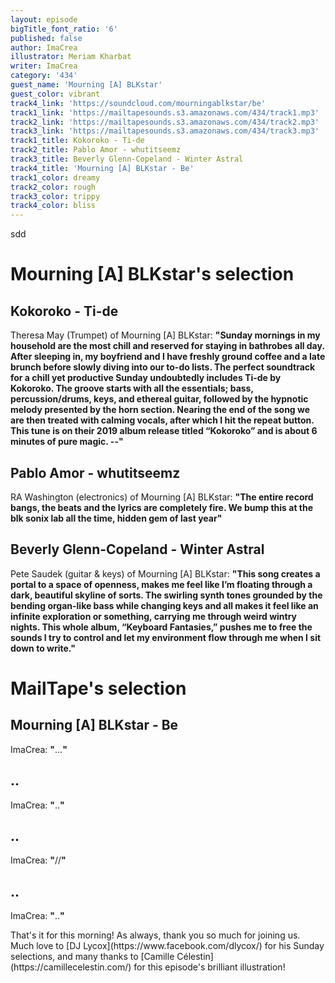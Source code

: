 ```yaml
---
layout: episode
bigTitle_font_ratio: '6'
published: false
author: ImaCrea
illustrator: Meriam Kharbat
writer: ImaCrea
category: '434'
guest_name: 'Mourning [A] BLKstar'
guest_color: vibrant
track4_link: 'https://soundcloud.com/mourningablkstar/be'
track1_link: 'https://mailtapesounds.s3.amazonaws.com/434/track1.mp3'
track2_link: 'https://mailtapesounds.s3.amazonaws.com/434/track2.mp3'
track3_link: 'https://mailtapesounds.s3.amazonaws.com/434/track3.mp3'
track1_title: Kokoroko - Ti-de
track2_title: Pablo Amor - whutitseemz
track3_title: Beverly Glenn-Copeland - Winter Astral
track4_title: 'Mourning [A] BLKstar - Be'
track1_color: dreamy
track2_color: rough
track3_color: trippy
track4_color: bliss
---
```

<p id="introduction"> sdd
</p>


# Mourning [A] BLKstar's selection

## Kokoroko - Ti-de
Theresa May (Trumpet) of Mourning [A] BLKstar: **"**Sunday mornings in my household are the most chill and reserved for staying in bathrobes all day. After sleeping in, my boyfriend and I have freshly ground coffee and a late brunch before slowly diving into our to-do lists. The perfect soundtrack for a chill yet productive Sunday undoubtedly includes Ti-de by Kokoroko. The groove starts with all the essentials; bass, percussion/drums, keys, and ethereal guitar, followed by the hypnotic melody presented by the horn section. Nearing the end of the song we are then treated with calming vocals, after which I hit the repeat button. This tune is on their 2019 album release titled “Kokoroko” and is about 6 minutes of pure magic. --**"**

## Pablo Amor - whutitseemz
RA Washington (electronics) of Mourning [A] BLKstar: **"**The entire record bangs, the beats and the lyrics are completely fire. We bump this at the blk sonix lab all the time, hidden gem of last year**"**

## Beverly Glenn-Copeland - Winter Astral
Pete Saudek (guitar & keys) of Mourning [A] BLKstar: **"**This song creates a portal to a space of openness, makes me feel like I’m floating through a dark, beautiful skyline of sorts. The swirling synth tones grounded by the bending organ-like bass while changing keys and all makes it feel like an infinite exploration or something, carrying me through weird wintry nights. This whole album, “Keyboard Fantasies,” pushes me to free the sounds I try to control and let my environment flow through me when I sit down to write.**"**

# MailTape's selection

## Mourning [A] BLKstar - Be
ImaCrea: **"**...**"**

## ..
ImaCrea: **"**..**"**

## ..
ImaCrea: **"**//**"**

## ..
ImaCrea: **"**..**"**


<p id="outroduction">That's it for this morning! As always, thank you so much for joining us. Much love to [DJ Lycox](https://www.facebook.com/dlycox/) for his Sunday selections, and many thanks to [Camille Célestin](https://camillecelestin.com/) for this episode's brilliant illustration!</p>

